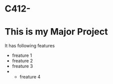 # C412-

# This is my Major Project 

It has following features
  - freature 1
  -  freature 2
  - freature 3
  -  - freature 4
